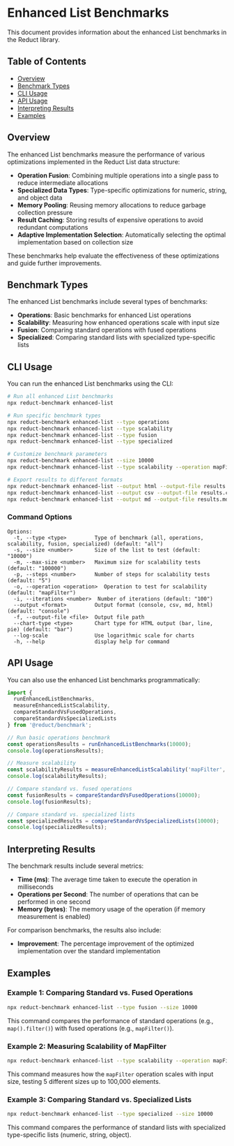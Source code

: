 # Enhanced List Benchmarks

This document provides information about the enhanced List benchmarks in the Reduct library.

## Table of Contents

- [Overview](#overview)
- [Benchmark Types](#benchmark-types)
- [CLI Usage](#cli-usage)
- [API Usage](#api-usage)
- [Interpreting Results](#interpreting-results)
- [Examples](#examples)

## Overview

The enhanced List benchmarks measure the performance of various optimizations implemented in the Reduct List data structure:

- **Operation Fusion**: Combining multiple operations into a single pass to reduce intermediate allocations
- **Specialized Data Types**: Type-specific optimizations for numeric, string, and object data
- **Memory Pooling**: Reusing memory allocations to reduce garbage collection pressure
- **Result Caching**: Storing results of expensive operations to avoid redundant computations
- **Adaptive Implementation Selection**: Automatically selecting the optimal implementation based on collection size

These benchmarks help evaluate the effectiveness of these optimizations and guide further improvements.

## Benchmark Types

The enhanced List benchmarks include several types of benchmarks:

- **Operations**: Basic benchmarks for enhanced List operations
- **Scalability**: Measuring how enhanced operations scale with input size
- **Fusion**: Comparing standard operations with fused operations
- **Specialized**: Comparing standard lists with specialized type-specific lists

## CLI Usage

You can run the enhanced List benchmarks using the CLI:

```bash
# Run all enhanced List benchmarks
npx reduct-benchmark enhanced-list

# Run specific benchmark types
npx reduct-benchmark enhanced-list --type operations
npx reduct-benchmark enhanced-list --type scalability
npx reduct-benchmark enhanced-list --type fusion
npx reduct-benchmark enhanced-list --type specialized

# Customize benchmark parameters
npx reduct-benchmark enhanced-list --size 10000
npx reduct-benchmark enhanced-list --type scalability --operation mapFilter --max-size 100000 --steps 5

# Export results to different formats
npx reduct-benchmark enhanced-list --output html --output-file results.html
npx reduct-benchmark enhanced-list --output csv --output-file results.csv
npx reduct-benchmark enhanced-list --output md --output-file results.md
```

### Command Options

```
Options:
  -t, --type <type>         Type of benchmark (all, operations, scalability, fusion, specialized) (default: "all")
  -s, --size <number>       Size of the list to test (default: "10000")
  -m, --max-size <number>   Maximum size for scalability tests (default: "100000")
  -p, --steps <number>      Number of steps for scalability tests (default: "5")
  -o, --operation <operation>  Operation to test for scalability (default: "mapFilter")
  -i, --iterations <number>  Number of iterations (default: "100")
  --output <format>         Output format (console, csv, md, html) (default: "console")
  -f, --output-file <file>  Output file path
  --chart-type <type>       Chart type for HTML output (bar, line, pie) (default: "bar")
  --log-scale               Use logarithmic scale for charts
  -h, --help                display help for command
```

## API Usage

You can also use the enhanced List benchmarks programmatically:

```typescript
import {
  runEnhancedListBenchmarks,
  measureEnhancedListScalability,
  compareStandardVsFusedOperations,
  compareStandardVsSpecializedLists
} from '@reduct/benchmark';

// Run basic operations benchmark
const operationsResults = runEnhancedListBenchmarks(10000);
console.log(operationsResults);

// Measure scalability
const scalabilityResults = measureEnhancedListScalability('mapFilter', 100000, 5);
console.log(scalabilityResults);

// Compare standard vs. fused operations
const fusionResults = compareStandardVsFusedOperations(10000);
console.log(fusionResults);

// Compare standard vs. specialized lists
const specializedResults = compareStandardVsSpecializedLists(10000);
console.log(specializedResults);
```

## Interpreting Results

The benchmark results include several metrics:

- **Time (ms)**: The average time taken to execute the operation in milliseconds
- **Operations per Second**: The number of operations that can be performed in one second
- **Memory (bytes)**: The memory usage of the operation (if memory measurement is enabled)

For comparison benchmarks, the results also include:

- **Improvement**: The percentage improvement of the optimized implementation over the standard implementation

## Examples

### Example 1: Comparing Standard vs. Fused Operations

```bash
npx reduct-benchmark enhanced-list --type fusion --size 10000
```

This command compares the performance of standard operations (e.g., `map().filter()`) with fused operations (e.g., `mapFilter()`).

### Example 2: Measuring Scalability of MapFilter

```bash
npx reduct-benchmark enhanced-list --type scalability --operation mapFilter --max-size 100000 --steps 5
```

This command measures how the `mapFilter` operation scales with input size, testing 5 different sizes up to 100,000 elements.

### Example 3: Comparing Standard vs. Specialized Lists

```bash
npx reduct-benchmark enhanced-list --type specialized --size 10000
```

This command compares the performance of standard lists with specialized type-specific lists (numeric, string, object).

